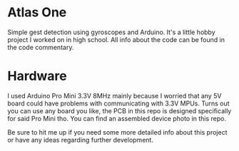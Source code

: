 # Atlas One
Simple gest detection using gyroscopes and Arduino. It's a little hobby project I worked on in high school. All info about the code can be found in the code commentary.

# Hardware
I used Arduino Pro Mini 3.3V 8MHz mainly because I worried that any 5V board could have problems with communicating with 3.3V MPUs. Turns out you can use any board you like, the PCB in this repo is designed specifically for said Pro Mini tho. You can find an assembled device photo in this repo.

Be sure to hit me up if you need some more detailed info about this project or have any ideas regarding further development.

